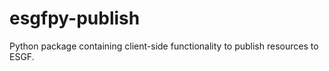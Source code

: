 esgfpy-publish
==============

Python package containing client-side functionality to publish resources to ESGF.
